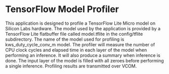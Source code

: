 # TensorFlow Model Profiler


This application is designed to profile a TensorFlow Lite Micro model on Silicon
Labs hardware. The model used by the application is provided by a TensorFlow
Lite flatbuffer file called model.tflite in the config/tflite subdirectory.
The name of the model used for profiling is kws_duty_cycle_conv_m model. The
profiler will measure the number of CPU clock cycles and elapsed time in each
layer of the model when performing an inference. It will also produce a summary
when inference is done. The input layer of the model is filled with all zeroes
before performing a single inference. Profiling results are transmitted over
VCOM. 


